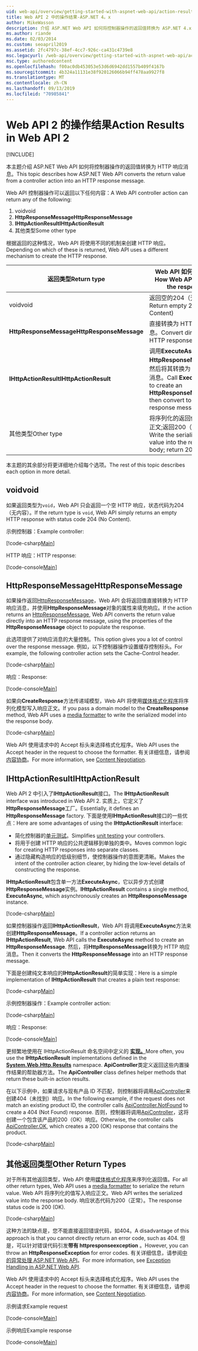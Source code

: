 ```yaml
---
uid: web-api/overview/getting-started-with-aspnet-web-api/action-results
title: Web API 2 中的操作结果-ASP.NET 4。x
author: MikeWasson
description: 介绍 ASP.NET Web API 如何将控制器操作的返回值转换为 ASP.NET 4.x 中的 HTTP 响应消息。
ms.author: riande
ms.date: 02/03/2014
ms.custom: seoapril2019
ms.assetid: 2fc4797c-38ef-4cc7-926c-ca431c4739e8
msc.legacyurl: /web-api/overview/getting-started-with-aspnet-web-api/action-results
msc.type: authoredcontent
ms.openlocfilehash: f00ac0db453053e53d6d6942dd1557b409f4167b
ms.sourcegitcommit: 4b324a11131e38f920126066b94ff478aa9927f8
ms.translationtype: MT
ms.contentlocale: zh-CN
ms.lasthandoff: 09/13/2019
ms.locfileid: "70985841"
---
```

# <a name="action-results-in-web-api-2"></a><span data-ttu-id="800c0-103">Web API 2 的操作结果</span><span class="sxs-lookup"><span data-stu-id="800c0-103">Action Results in Web API 2</span></span>

[!INCLUDE[](~/includes/coreWebAPI.md)]

<span data-ttu-id="800c0-104">本主题介绍 ASP.NET Web API 如何将控制器操作的返回值转换为 HTTP 响应消息。</span><span class="sxs-lookup"><span data-stu-id="800c0-104">This topic describes how ASP.NET Web API converts the return value from a controller action into an HTTP response message.</span></span>

<span data-ttu-id="800c0-105">Web API 控制器操作可以返回以下任何内容：</span><span class="sxs-lookup"><span data-stu-id="800c0-105">A Web API controller action can return any of the following:</span></span>

1. <span data-ttu-id="800c0-106">void</span><span class="sxs-lookup"><span data-stu-id="800c0-106">void</span></span>
2. <span data-ttu-id="800c0-107">**HttpResponseMessage**</span><span class="sxs-lookup"><span data-stu-id="800c0-107">**HttpResponseMessage**</span></span>
3. <span data-ttu-id="800c0-108">**IHttpActionResult**</span><span class="sxs-lookup"><span data-stu-id="800c0-108">**IHttpActionResult**</span></span>
4. <span data-ttu-id="800c0-109">其他类型</span><span class="sxs-lookup"><span data-stu-id="800c0-109">Some other type</span></span>

<span data-ttu-id="800c0-110">根据返回的这种情况，Web API 将使用不同的机制来创建 HTTP 响应。</span><span class="sxs-lookup"><span data-stu-id="800c0-110">Depending on which of these is returned, Web API uses a different mechanism to create the HTTP response.</span></span>

| <span data-ttu-id="800c0-111">返回类型</span><span class="sxs-lookup"><span data-stu-id="800c0-111">Return type</span></span> | <span data-ttu-id="800c0-112">Web API 如何创建响应</span><span class="sxs-lookup"><span data-stu-id="800c0-112">How Web API creates the response</span></span> |
| --- | --- |
| <span data-ttu-id="800c0-113">void</span><span class="sxs-lookup"><span data-stu-id="800c0-113">void</span></span> | <span data-ttu-id="800c0-114">返回空的204（无内容）</span><span class="sxs-lookup"><span data-stu-id="800c0-114">Return empty 204 (No Content)</span></span> |
| <span data-ttu-id="800c0-115">**HttpResponseMessage**</span><span class="sxs-lookup"><span data-stu-id="800c0-115">**HttpResponseMessage**</span></span> | <span data-ttu-id="800c0-116">直接转换为 HTTP 响应消息。</span><span class="sxs-lookup"><span data-stu-id="800c0-116">Convert directly to an HTTP response message.</span></span> |
| <span data-ttu-id="800c0-117">**IHttpActionResult**</span><span class="sxs-lookup"><span data-stu-id="800c0-117">**IHttpActionResult**</span></span> | <span data-ttu-id="800c0-118">调用**ExecuteAsync**创建**HttpResponseMessage**，然后将其转换为 HTTP 响应消息。</span><span class="sxs-lookup"><span data-stu-id="800c0-118">Call **ExecuteAsync** to create an **HttpResponseMessage**, then convert to an HTTP response message.</span></span> |
| <span data-ttu-id="800c0-119">其他类型</span><span class="sxs-lookup"><span data-stu-id="800c0-119">Other type</span></span> | <span data-ttu-id="800c0-120">将序列化的返回值写入响应正文;返回200（OK）。</span><span class="sxs-lookup"><span data-stu-id="800c0-120">Write the serialized return value into the response body; return 200 (OK).</span></span> |

<span data-ttu-id="800c0-121">本主题的其余部分将更详细地介绍每个选项。</span><span class="sxs-lookup"><span data-stu-id="800c0-121">The rest of this topic describes each option in more detail.</span></span>

## <a name="void"></a><span data-ttu-id="800c0-122">void</span><span class="sxs-lookup"><span data-stu-id="800c0-122">void</span></span>

<span data-ttu-id="800c0-123">如果返回类型为`void`，Web API 只会返回一个空 HTTP 响应，状态代码为204（无内容）。</span><span class="sxs-lookup"><span data-stu-id="800c0-123">If the return type is `void`, Web API simply returns an empty HTTP response with status code 204 (No Content).</span></span>

<span data-ttu-id="800c0-124">示例控制器：</span><span class="sxs-lookup"><span data-stu-id="800c0-124">Example controller:</span></span>

[!code-csharp[Main](action-results/samples/sample1.cs)]

<span data-ttu-id="800c0-125">HTTP 响应：</span><span class="sxs-lookup"><span data-stu-id="800c0-125">HTTP response:</span></span>

[!code-console[Main](action-results/samples/sample2.cmd)]

## <a name="httpresponsemessage"></a><span data-ttu-id="800c0-126">HttpResponseMessage</span><span class="sxs-lookup"><span data-stu-id="800c0-126">HttpResponseMessage</span></span>

<span data-ttu-id="800c0-127">如果操作返回[HttpResponseMessage](https://msdn.microsoft.com/library/system.net.http.httpresponsemessage.aspx)，Web API 会将返回值直接转换为 HTTP 响应消息，并使用**HttpResponseMessage**对象的属性来填充响应。</span><span class="sxs-lookup"><span data-stu-id="800c0-127">If the action returns an [HttpResponseMessage](https://msdn.microsoft.com/library/system.net.http.httpresponsemessage.aspx), Web API converts the return value directly into an HTTP response message, using the properties of the **HttpResponseMessage** object to populate the response.</span></span>

<span data-ttu-id="800c0-128">此选项提供了对响应消息的大量控制。</span><span class="sxs-lookup"><span data-stu-id="800c0-128">This option gives you a lot of control over the response message.</span></span> <span data-ttu-id="800c0-129">例如，以下控制器操作设置缓存控制标头。</span><span class="sxs-lookup"><span data-stu-id="800c0-129">For example, the following controller action sets the Cache-Control header.</span></span>

[!code-csharp[Main](action-results/samples/sample3.cs)]

<span data-ttu-id="800c0-130">响应：</span><span class="sxs-lookup"><span data-stu-id="800c0-130">Response:</span></span>

[!code-console[Main](action-results/samples/sample4.cmd?highlight=2)]

<span data-ttu-id="800c0-131">如果向**CreateResponse**方法传递域模型，Web API 将使用[媒体格式化程序](../formats-and-model-binding/media-formatters.md)将序列化模型写入响应正文。</span><span class="sxs-lookup"><span data-stu-id="800c0-131">If you pass a domain model to the **CreateResponse** method, Web API uses a [media formatter](../formats-and-model-binding/media-formatters.md) to write the serialized model into the response body.</span></span>

[!code-csharp[Main](action-results/samples/sample5.cs)]

<span data-ttu-id="800c0-132">Web API 使用请求中的 Accept 标头来选择格式化程序。</span><span class="sxs-lookup"><span data-stu-id="800c0-132">Web API uses the Accept header in the request to choose the formatter.</span></span> <span data-ttu-id="800c0-133">有关详细信息，请参阅[内容协商](../formats-and-model-binding/content-negotiation.md)。</span><span class="sxs-lookup"><span data-stu-id="800c0-133">For more information, see [Content Negotiation](../formats-and-model-binding/content-negotiation.md).</span></span>

## <a name="ihttpactionresult"></a><span data-ttu-id="800c0-134">IHttpActionResult</span><span class="sxs-lookup"><span data-stu-id="800c0-134">IHttpActionResult</span></span>

<span data-ttu-id="800c0-135">Web API 2 中引入了**IHttpActionResult**接口。</span><span class="sxs-lookup"><span data-stu-id="800c0-135">The **IHttpActionResult** interface was introduced in Web API 2.</span></span> <span data-ttu-id="800c0-136">实质上，它定义了**HttpResponseMessage**工厂。</span><span class="sxs-lookup"><span data-stu-id="800c0-136">Essentially, it defines an **HttpResponseMessage** factory.</span></span> <span data-ttu-id="800c0-137">下面是使用**IHttpActionResult**接口的一些优点：</span><span class="sxs-lookup"><span data-stu-id="800c0-137">Here are some advantages of using the **IHttpActionResult** interface:</span></span>

- <span data-ttu-id="800c0-138">简化控制器的[单元测试](../testing-and-debugging/unit-testing-controllers-in-web-api.md)。</span><span class="sxs-lookup"><span data-stu-id="800c0-138">Simplifies [unit testing](../testing-and-debugging/unit-testing-controllers-in-web-api.md) your controllers.</span></span>
- <span data-ttu-id="800c0-139">将用于创建 HTTP 响应的公共逻辑移到单独的类中。</span><span class="sxs-lookup"><span data-stu-id="800c0-139">Moves common logic for creating HTTP responses into separate classes.</span></span>
- <span data-ttu-id="800c0-140">通过隐藏构造响应的低级别细节，使控制器操作的意图更清晰。</span><span class="sxs-lookup"><span data-stu-id="800c0-140">Makes the intent of the controller action clearer, by hiding the low-level details of constructing the response.</span></span>

<span data-ttu-id="800c0-141">**IHttpActionResult**包含单一方法**ExecuteAsync**，它以异步方式创建**HttpResponseMessage**实例。</span><span class="sxs-lookup"><span data-stu-id="800c0-141">**IHttpActionResult** contains a single method, **ExecuteAsync**, which asynchronously creates an **HttpResponseMessage** instance.</span></span>

[!code-csharp[Main](action-results/samples/sample6.cs)]

<span data-ttu-id="800c0-142">如果控制器操作返回**IHttpActionResult**，Web API 将调用**ExecuteAsync**方法来创建**HttpResponseMessage**。</span><span class="sxs-lookup"><span data-stu-id="800c0-142">If a controller action returns an **IHttpActionResult**, Web API calls the **ExecuteAsync** method to create an **HttpResponseMessage**.</span></span> <span data-ttu-id="800c0-143">然后，将**HttpResponseMessage**转换为 HTTP 响应消息。</span><span class="sxs-lookup"><span data-stu-id="800c0-143">Then it converts the **HttpResponseMessage** into an HTTP response message.</span></span>

<span data-ttu-id="800c0-144">下面是创建纯文本响应的**IHttpActionResult**的简单实现：</span><span class="sxs-lookup"><span data-stu-id="800c0-144">Here is a simple implementation of **IHttpActionResult** that creates a plain text response:</span></span>

[!code-csharp[Main](action-results/samples/sample7.cs)]

<span data-ttu-id="800c0-145">示例控制器操作：</span><span class="sxs-lookup"><span data-stu-id="800c0-145">Example controller action:</span></span>

[!code-csharp[Main](action-results/samples/sample8.cs)]

<span data-ttu-id="800c0-146">响应：</span><span class="sxs-lookup"><span data-stu-id="800c0-146">Response:</span></span>

[!code-console[Main](action-results/samples/sample9.cmd)]

<span data-ttu-id="800c0-147">更频繁地使用在 IHttpActionResult 命名空间中定义的 **[实现。](https://msdn.microsoft.com/library/system.web.http.results.aspx)**</span><span class="sxs-lookup"><span data-stu-id="800c0-147">More often, you use the **IHttpActionResult** implementations defined in the **[System.Web.Http.Results](https://msdn.microsoft.com/library/system.web.http.results.aspx)** namespace.</span></span> <span data-ttu-id="800c0-148">**ApiController**类定义返回这些内置操作结果的帮助器方法。</span><span class="sxs-lookup"><span data-stu-id="800c0-148">The **ApiController** class defines helper methods that return these built-in action results.</span></span>

<span data-ttu-id="800c0-149">在以下示例中，如果请求与现有产品 ID 不匹配，则控制器将调用[ApiController](https://msdn.microsoft.com/library/system.web.http.apicontroller.notfound.aspx)来创建404（未找到）响应。</span><span class="sxs-lookup"><span data-stu-id="800c0-149">In the following example, if the request does not match an existing product ID, the controller calls [ApiController.NotFound](https://msdn.microsoft.com/library/system.web.http.apicontroller.notfound.aspx) to create a 404 (Not Found) response.</span></span> <span data-ttu-id="800c0-150">否则，控制器将调用[ApiController](https://msdn.microsoft.com/library/dn314591.aspx)，这将创建一个包含该产品的200（OK）响应。</span><span class="sxs-lookup"><span data-stu-id="800c0-150">Otherwise, the controller calls [ApiController.OK](https://msdn.microsoft.com/library/dn314591.aspx), which creates a 200 (OK) response that contains the product.</span></span>

[!code-csharp[Main](action-results/samples/sample10.cs)]

## <a name="other-return-types"></a><span data-ttu-id="800c0-151">其他返回类型</span><span class="sxs-lookup"><span data-stu-id="800c0-151">Other Return Types</span></span>

<span data-ttu-id="800c0-152">对于所有其他返回类型，Web API 使用[媒体格式化程序](../formats-and-model-binding/media-formatters.md)来序列化返回值。</span><span class="sxs-lookup"><span data-stu-id="800c0-152">For all other return types, Web API uses a [media formatter](../formats-and-model-binding/media-formatters.md) to serialize the return value.</span></span> <span data-ttu-id="800c0-153">Web API 将序列化的值写入响应正文。</span><span class="sxs-lookup"><span data-stu-id="800c0-153">Web API writes the serialized value into the response body.</span></span> <span data-ttu-id="800c0-154">响应状态代码为200（正常）。</span><span class="sxs-lookup"><span data-stu-id="800c0-154">The response status code is 200 (OK).</span></span>

[!code-csharp[Main](action-results/samples/sample11.cs)]

<span data-ttu-id="800c0-155">这种方法的缺点是，您不能直接返回错误代码，如404。</span><span class="sxs-lookup"><span data-stu-id="800c0-155">A disadvantage of this approach is that you cannot directly return an error code, such as 404.</span></span> <span data-ttu-id="800c0-156">但是，可以针对错误代码引发**带有 httpresponseexception** 。</span><span class="sxs-lookup"><span data-stu-id="800c0-156">However, you can throw an **HttpResponseException** for error codes.</span></span> <span data-ttu-id="800c0-157">有关详细信息，请参阅[中的异常处理 ASP.NET Web API](../error-handling/exception-handling.md)。</span><span class="sxs-lookup"><span data-stu-id="800c0-157">For more information, see [Exception Handling in ASP.NET Web API](../error-handling/exception-handling.md).</span></span>

<span data-ttu-id="800c0-158">Web API 使用请求中的 Accept 标头来选择格式化程序。</span><span class="sxs-lookup"><span data-stu-id="800c0-158">Web API uses the Accept header in the request to choose the formatter.</span></span> <span data-ttu-id="800c0-159">有关详细信息，请参阅[内容协商](../formats-and-model-binding/content-negotiation.md)。</span><span class="sxs-lookup"><span data-stu-id="800c0-159">For more information, see [Content Negotiation](../formats-and-model-binding/content-negotiation.md).</span></span>

<span data-ttu-id="800c0-160">示例请求</span><span class="sxs-lookup"><span data-stu-id="800c0-160">Example request</span></span>

[!code-console[Main](action-results/samples/sample12.cmd)]

<span data-ttu-id="800c0-161">示例响应</span><span class="sxs-lookup"><span data-stu-id="800c0-161">Example response</span></span>

[!code-console[Main](action-results/samples/sample13.cmd)]
